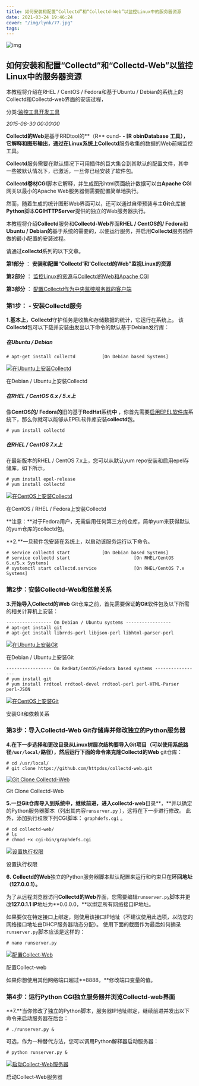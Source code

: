 ```yaml
---
title: 如何安装和配置“Collectd”和“Collectd-Web”以监控Linux中的服务器资源
date: 2021-03-24 19:46:24
cover: "/img/lynk/77.jpg"
tags:
---
```


![img](workbench.jpg) 



## 如何安装和配置“Collectd”和“Collectd-Web”以监控Linux中的服务器资源

本教程将介绍在RHEL / CentOS / Fedora和基于Ubuntu / Debian的系统上的Collectd和Collectd-web界面的安装过程，

分类:[监控工具](https://www.howtoing.com/category/monitoring-tools)[开发工具](https://www.howtoing.com/category/developer-kits)

 *2015-06-30 00:00:00*

**Collectd的Web**是基于RRDtool的**（R** ound- **- [R** **obinÐatabase** **工具），**它解释和图形输出，通过在Linux系统上**Collectd**服务收集的数据的Web前端监控工具。

**Collectd**服务需要在默认情况下可用插件的巨大集合到其默认的配置文件，其中一些被默认情况下，已激活，一旦你已经安装了软件包。

**Collectd卷材CGI**脚本它解释，并生成图形html页面统计数据可以由**Apache CGI**网关以最小的Apache Web服务器侧需要配置简单地执行。

然而，随着生成的统计图形Web界面可以，还可以通过自带预装与主**Git**仓库被**Python**脚本**CGIHTTPServer**提供的独立的Web服务器执行。

本教程将介绍**Collectd**服务和**Collectd-Web**界面**RHEL / CentOS的/ Fedora**和**Ubuntu / Debian的**基于系统的需要的，以便运行服务，并启用**Collectd**服务插件做的最小配置的安装过程。

请通过**collectd**系列的以下文章。

**第1部分** ： **安装和配置“Collectd'和'Collectd的Web”监视Linux的资源**

**第2部分** ： [监控Linux的资源与Collectd的Web和Apache CGI](https://www.howtoing.com/monitor-linux-server-resources-with-collectd-web-and-apache-cgi/)

**第3部分** ： [配置Collectd作为中央监控服务器的客户端](https://www.howtoing.com/configure-collectd-as-central-monitoring-server-for-clients/)

### 第1步： - 安装Collectd服务

**1.**基本上**，Collectd**守护任务是收集和存储数据的统计，它运行在系统上。 该**Collectd**包可以下载并安装由发出以下命令的默认基于Debian发行库：

##### 在Ubuntu / Debian

```
# apt-get install collectd			[On Debian based Systems]
```

[![在Ubuntu上安装Collectd](Install-Collectd-on-Ubuntu-568x450.png)](https://www.howtoing.com/wp-content/uploads/2015/04/Install-Collectd-on-Ubuntu-568x450.png)

在Debian / Ubuntu上安装Collectd

##### 在RHEL / CentOS 6.x / 5.x上

像**CentOS的/ Fedora的**旧的基于**RedHat**系统**中** ，你首先需要[启用EPEL软件库](https://www.howtoing.com/how-to-enable-epel-repository-for-rhel-centos-6-5/)系统下，那么你就可以能够从EPEL软件库安装**collectd**包。

```
# yum install collectd
```

##### 在RHEL / CentOS 7.x上

在最新版本的RHEL / CentOS 7.x上，您可以从默认yum repo安装和启用epel存储库，如下所示。

```
# yum install epel-release
# yum install collectd
```

[![在CentOS上安装Collectd](Install-Collectd-on-CentOS-620x344.png)](https://www.howtoing.com/wp-content/uploads/2015/04/Install-Collectd-on-CentOS-620x344.png)

在CentOS / RHEL / Fedora上安装Collectd

**注意：**对于Fedora用户，无需启用任何第三方的仓库，简单yum来获得默认的yum仓库的collectd包。

**2.**一旦软件包安装在系统上，以启动该服务运行以下命令。

```
# service collectd start			[On Debian based Systems]
# service collectd start                        [On RHEL/CentOS 6.x/5.x Systems]
# systemctl start collectd.service              [On RHEL/CentOS 7.x Systems]
```

### 第2步：安装Collectd-Web和依赖关系

**3.**开始导入**Collectd的Web** Git仓库之前，首先需要保证**的Git**软件包及以下所需的相关计算机上安装：

```
----------------- On Debian / Ubuntu systems -----------------
# apt-get install git
# apt-get install librrds-perl libjson-perl libhtml-parser-perl
```

[![在Ubuntu上安装Git](Install-Git-on-Ubuntu-620x242.png)](https://www.howtoing.com/wp-content/uploads/2015/04/Install-Git-on-Ubuntu-620x242.png)

在Debian / Ubuntu上安装Git

```
----------------- On RedHat/CentOS/Fedora based systems -----------------
# yum install git
# yum install rrdtool rrdtool-devel rrdtool-perl perl-HTML-Parser perl-JSON
```

[![在CentOS上安装Git](Install-Git-on-CentOS-620x344.png)](https://www.howtoing.com/wp-content/uploads/2015/04/Install-Git-on-CentOS-620x344.png)

安装Git和依赖关系

### 第3步：导入Collectd-Web Git存储库并修改独立的Python服务器

**4.**在下一步选择和更改目录从Linux树层次结构要导入Git项目（可以使用系统路径`/usr/local/`路径），然后运行下面的命令来克隆**Collectd的Web** git仓库：

```
# cd /usr/local/
# git clone https://github.com/httpdss/collectd-web.git
```

[![Git Clone Collectd-Web](Clone-Collectd-Web-620x344.png)](https://www.howtoing.com/wp-content/uploads/2015/04/Clone-Collectd-Web-620x344.png)

Git Clone Collectd-Web

**5.**一旦Git仓库导入到系统中，继续前进，进入**collectd-web**目录**，**并以确定的Python服务器脚本（列出其内容`runserver.py` ），这将在下一步进行修改。 此外，添加执行权限下列CGI脚本： `graphdefs.cgi` 。

```
# cd collectd-web/
# ls
# chmod +x cgi-bin/graphdefs.cgi
```

[![设置执行权限](Set-Execute-Permission-620x344.png)](https://www.howtoing.com/wp-content/uploads/2015/04/Set-Execute-Permission-620x344.png)

设置执行权限

**6.** **Collectd的Web**独立的Python服务器脚本默认配置来运行和约束只在**环回地址（127.0.0.1）。**

为了从远程浏览器访问**Collectd的Web**界面，您需要编辑`runserver.py`脚本并更改**127.0.1.1 IP**地址为**0.0.0.0，**以绑定所有网络接口IP地址。



如果要仅在特定接口上绑定，则使用该接口IP地址（不建议使用此选项，以防您的网络接口地址由DHCP服务器动态分配）。 使用下面的截图作为最后如何摘录`runserver.py`脚本应该是这样的：

```
# nano runserver.py
```

[![配置Collect-Web](Configure-Collect-web-620x361.png)](https://www.howtoing.com/wp-content/uploads/2015/04/Configure-Collect-web-620x361.png)

配置Collect-web

如果你想使用其他网络端口超过**8888，**修改端口变量的值。

### 第4步：运行Python CGI独立服务器并浏览Collectd-web界面

**7.**当你修改了独立的Python脚本，服务器IP地址绑定，继续前进并发出以下命令来启动服务器在后台：

```
# ./runserver.py &
```

可选，作为一种替代方法，您可以调用Python解释器启动服务器：

```
# python runserver.py &
```

[![启动Collect-Web服务器](Start-Collect-Web-620x344.png)](https://www.howtoing.com/wp-content/uploads/2015/04/Start-Collect-Web-620x344.png)

启动Collect-Web服务器
